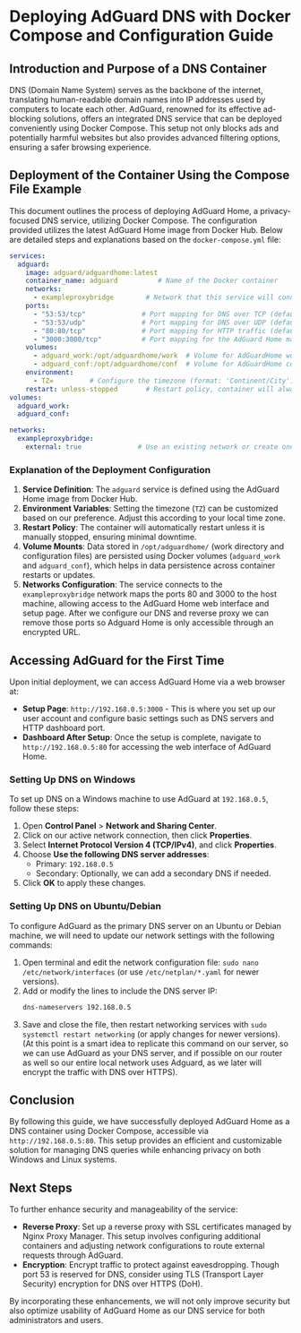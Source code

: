 # Deploying AdGuard DNS with Docker Compose and Configuration Guide

## Introduction and Purpose of a DNS Container
DNS (Domain Name System) serves as the backbone of the internet, translating human-readable domain names into IP addresses used by computers to locate each other. AdGuard, renowned for its effective ad-blocking solutions, offers an integrated DNS service that can be deployed conveniently using Docker Compose. This setup not only blocks ads and potentially harmful websites but also provides advanced filtering options, ensuring a safer browsing experience.

## Deployment of the Container Using the Compose File Example
This document outlines the process of deploying AdGuard Home, a privacy-focused DNS service, utilizing Docker Compose. The configuration provided utilizes the latest AdGuard Home image from Docker Hub. Below are detailed steps and explanations based on the `docker-compose.yml` file:

```yaml
services:
  adguard:
    image: adguard/adguardhome:latest 
    container_name: adguard          # Name of the Docker container
    networks:
      - exampleproxybridge        # Network that this service will connect to (We are using exampleproxybridge as example from phase 3. Networks)
    ports:
      - "53:53/tcp"              # Port mapping for DNS over TCP (default port 53)
      - "53:53/udp"              # Port mapping for DNS over UDP (default port 53)
      - "80:80/tcp"              # Port mapping for HTTP traffic (default port 80) (we will later delete this line)
      - "3000:3000/tcp"          # Port mapping for the AdGuard Home management interface (we will later delete this line)
    volumes:
      - adguard_work:/opt/adguardhome/work  # Volume for AdGuardHome work directory
      - adguard_conf:/opt/adguardhome/conf  # Volume for AdGuardHome configuration files
    environment:
      - TZ=         # Configure the timezone (format: 'Continent/City')
    restart: unless-stopped       # Restart policy, container will always start unless stopped manually
volumes:
  adguard_work:  
  adguard_conf:  

networks:
  exampleproxybridge:          
    external: true              # Use an existing network or create one if it doesn't exist
```

### Explanation of the Deployment Configuration
1. **Service Definition**: The `adguard` service is defined using the AdGuard Home image from Docker Hub. 
2. **Environment Variables**: Setting the timezone (`TZ`) can be customized based on our preference. Adjust this according to your local time zone.
3. **Restart Policy**: The container will automatically restart unless it is manually stopped, ensuring minimal downtime.
4. **Volume Mounts**: Data stored in `/opt/adguardhome/` (work directory and configuration files) are persisted using Docker volumes (`adguard_work` and `adguard_conf`), which helps in data persistence across container restarts or updates.
5. **Networks Configuration**: The service connects to the `exampleproxybridge` network maps the ports 80 and 3000 to the host machine, allowing access to the AdGuard Home web interface and setup page. After we configure our DNS and reverse proxy we can remove those ports so Adguard Home is only accessible through an encrypted URL.

## Accessing AdGuard for the First Time
Upon initial deployment, we can access AdGuard Home via a web browser at:
- **Setup Page**: `http://192.168.0.5:3000` - This is where you set up our user account and configure basic settings such as DNS servers and HTTP dashboard port.
- **Dashboard After Setup**: Once the setup is complete, navigate to `http://192.168.0.5:80` for accessing the web interface of AdGuard Home.

### Setting Up DNS on Windows
To set up DNS on a Windows machine to use AdGuard at `192.168.0.5`, follow these steps:
1. Open **Control Panel** > **Network and Sharing Center**.
2. Click on our active network connection, then click **Properties**.
3. Select **Internet Protocol Version 4 (TCP/IPv4)**, and click **Properties**.
4. Choose **Use the following DNS server addresses**:
   - Primary: `192.168.0.5`
   - Secondary: Optionally, we can add a secondary DNS if needed.
5. Click **OK** to apply these changes.

### Setting Up DNS on Ubuntu/Debian
To configure AdGuard as the primary DNS server on an Ubuntu or Debian machine, we will need to update our network settings with the following commands:
1. Open terminal and edit the network configuration file: `sudo nano /etc/network/interfaces` (or use `/etc/netplan/*.yaml` for newer versions).
2. Add or modify the lines to include the DNS server IP:
   ```bash
   dns-nameservers 192.168.0.5
   ```
3. Save and close the file, then restart networking services with `sudo systemctl restart networking` (or apply changes for newer versions).
(At this point is a smart idea to replicate this command on our server, so we can use AdGuard as your DNS server, and if possible on our router as well so our entire local network uses Adguard, as we later will encrypt the traffic with DNS over HTTPS).

## Conclusion
By following this guide, we have successfully deployed AdGuard Home as a DNS container using Docker Compose, accessible via `http://192.168.0.5:80`. This setup provides an efficient and customizable solution for managing DNS queries while enhancing privacy on both Windows and Linux systems.

## Next Steps
To further enhance security and manageability of the service:
- **Reverse Proxy**: Set up a reverse proxy with SSL certificates managed by Nginx Proxy Manager. This setup involves configuring additional containers and adjusting network configurations to route external requests through AdGuard.
- **Encryption**: Encrypt traffic to protect against eavesdropping. Though port 53 is reserved for DNS, consider using TLS (Transport Layer Security) encryption for DNS over HTTPS (DoH).


By incorporating these enhancements, we will not only improve security but also optimize usability of AdGuard Home as our DNS service for both administrators and users.
